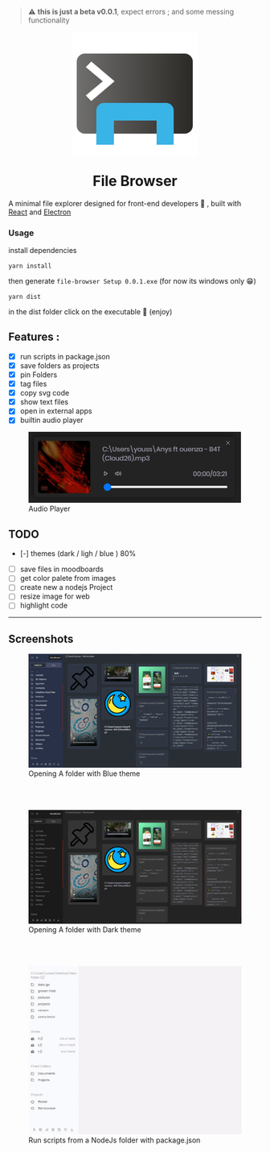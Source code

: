 > ⚠ **this is just a beta v0.0.1**, expect errors ; and some messing functionality

<img style="display:block; margin: 0 auto;" src="./statics/icon.png" alt="file-browser icon" />

<h1 style="text-align: center ; margin-top : 2rem">File Browser</h1>

<p class="description">A minimal file explorer designed for front-end developers 🎉 , built  with  <a href="https://reactjs.org/">React</a> and <a href="https://www.electronjs.org/">Electron</a>
</p>

### Usage

install dependencies

```
yarn install
```

then generate `file-browser Setup 0.0.1.exe` (for now its windows only 😁)

```
yarn dist
```

in the dist folder click on the executable 🚀 (enjoy)

## Features :

- [x] run scripts in package.json
- [x] save folders as projects
- [x] pin Folders
- [x] tag files
- [x] copy svg code
- [x] show text files
- [x] open in external apps
- [x] builtin audio player
<figure>
    <img class="screenshot" src="./screenshots/Screenshot 2021-08-08 181557.png" alt="file-browser icon" >
    <figcaption>Audio Player</figcaption>
</figure>

## TODO

- [-] themes (dark / ligh / blue ) 80%
- [ ] save files in moodboards
- [ ] get color palete from images
- [ ] create new a nodejs Project
- [ ] resize image for web
- [ ] highlight code

---

## Screenshots

<figure style="margin-bottom :4rem ;">
    <img class="screenshot" src="./screenshots/Screenshot 2021-08-08 181350.png" alt="file-browser icon" >
    <figcaption>Opening A folder with Blue theme</figcaption>
</figure>

<figure  style="margin-bottom :4rem ;">
    <img class="screenshot" src="./screenshots/Screenshot 2021-08-08 181411.png" alt="file-browser icon" >
    <figcaption>Opening A folder with Dark theme</figcaption>
</figure>

<figure  style="margin-bottom :4rem ;">
    <img class="screenshot" src="./screenshots/run script 720.gif" alt="n" >
    <figcaption>Run scripts from a NodeJs folder with package.json</figcaption>
</figure>
